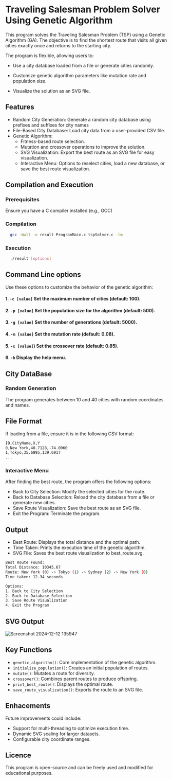 
# Traveling Salesman Problem Solver Using Genetic Algorithm

This program solves the Traveling Salesman Problem (TSP) using a Genetic Algorithm (GA). The objective is to find the shortest route that visits all given cities exactly once and returns to the starting city.

The program is flexible, allowing users to:

- Use a city database loaded from a file or generate cities randomly.

- Customize genetic algorithm parameters like mutation rate and    population size.

- Visualize the solution as an SVG file.


## Features

- Random City Generation: Generate a random city database using prefixes and suffixes for city names
- File-Based City Database: Load city data from a user-provided CSV file.
- Genetic Algorithm:
  * Fitness-based route selection.
  * Mutation and crossover operations to improve the solution.
  * SVG Visualization: Export the best route as an SVG file for easy visualization.
  * Interactive Menu: Options to reselect cities, load a new database, or save the best route visualization.


## Compilation and Execution

### Prerequisites
Ensure you have a C compiler installed (e.g., GCC)

### Compilation

```bash
  gcc -Wall -o result ProgramMain.c tspSolver.c -lm
```

### Execution

```bash
  ./result [options]
```

## Command Line options

Use these options to customize the behavior of the genetic algorithm:

#### 1. `-c [value]` Set the maximum number of cities (default: 100). 

#### 2. `-p [value]` Set the population size for the algorithm (default: 500). 

#### 3. `-g [value]` Set the number of generations (default: 5000). 

#### 4. `-m [value]` Set the mutation rate (default: 0.08). 
 
#### 5. `-x [value]`) Set the crossover rate (default: 0.85). 

#### 6. `-h` Display the help menu. 







## City DataBase

### Random Generation
The program generates between 10 and 40 cities with random coordinates and names.

## File Format
If loading from a file, ensure it is in the following CSV format:

```bash
ID,CityName,X,Y
0,New York,40.7128,-74.0060
1,Tokyo,35.6895,139.6917
...
```

### Interactive Menu

After finding the best route, the program offers the following options:

- Back to City Selection: Modify the selected cities for the route.
- Back to Database Selection: Reload the city database from a file or generate new cities.
- Save Route Visualization: Save the best route as an SVG file.
- Exit the Program: Terminate the program.

## Output

- Best Route: Displays the total distance and the optimal path.
- Time Taken: Prints the execution time of the genetic algorithm.
- SVG File: Saves the best route visualization to best_route.svg.

```bash
Best Route Found:
Total Distance: 10345.67
Route: New York (0) -> Tokyo (1) -> Sydney (2) -> New York (0)
Time taken: 12.34 seconds

Options:
1. Back to City Selection
2. Back to Database Selection
3. Save Route Visualization
4. Exit the Program
```

## SVG Output

![Screenshot 2024-12-12 135947](https://github.com/user-attachments/assets/5bb30fc3-3467-465e-8df0-5c9dc15ce4a6)

## Key Functions

- `genetic_algorithm()`: Core implementation of the genetic algorithm.
- `initialize_population()`: Creates an initial population of routes.
- `mutate()`: Mutates a route for diversity.
- `crossover()`: Combines parent routes to produce offspring.
- `print_best_route()`: Displays the optimal route.
- `save_route_visualization()`: Exports the route to an SVG file.

## Enhacements

Future improvements could include:

- Support for multi-threading to optimize execution time.
- Dynamic SVG scaling for larger datasets.
- Configurable city coordinate ranges.

## Licence

This program is open-source and can be freely used and modified for educational purposes.

